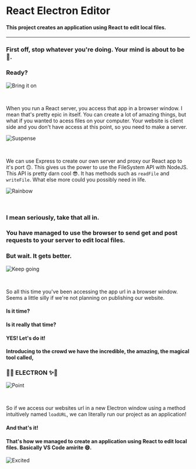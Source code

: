 # React Electron Editor

#### This project creates an application using React to edit local files.

<hr>

### First off, **stop whatever you're doing. Your mind is about to be 🤯.**

### Ready?

![Bring it on](https://media.giphy.com/media/sNWGEbc5Jzp4c/giphy.gif)

<br>

When you run a React server, you access that app in a browser window. I mean that's pretty epic in itself. You can create a lot of amazing things, but what if you wanted to acess files on your computer. Your website is client side and you don't have access at this point, so you need to make a server.

![Suspense](https://media.giphy.com/media/l3vR1UUnuJU12rzs4/giphy.gif)

<br>

We can use Express to create our own server and proxy our React app to it's port 🙃. This gives us the power to use the FileSystem API with NodeJS. This API is pretty darn cool 😎. It has methods such as `readFile` and `writeFile`. What else more could you possibly need in life.

![Rainbow](https://media.giphy.com/media/SKGo6OYe24EBG/giphy.gif)

<br>

### I mean seriously, take that all in.

### You have managed to use the browser to send get and post requests to your server to edit local files.

### But wait. It gets better.

![Keep going](https://media.giphy.com/media/Zd1BUb0qs6nwjeMUBu/giphy.gif)

<br>

So all this time you've been accessing the app url in a browser window. Seems a little silly if we're not planning on publishing our website.

#### Is it time?

#### Is it really that time?

#### YES! Let's do it!

#### Introducing to the crowd we have the incredible, the amazing, the magical tool called,

### 🚀✨ ELECTRON ✨🚀

![Point](https://media.giphy.com/media/RrVzUOXldFe8M/giphy.gif)

<br>

So if we access our websites url in a new Electron window using a method intuitively named `loadURL`, we can literally run our project as an application!

#### And that's it!

#### That's how we managed to create an application using React to edit local files. Basically VS Code amirite 😄.

![Excited](https://media.giphy.com/media/yoJC2GnSClbPOkV0eA/giphy.gif)

